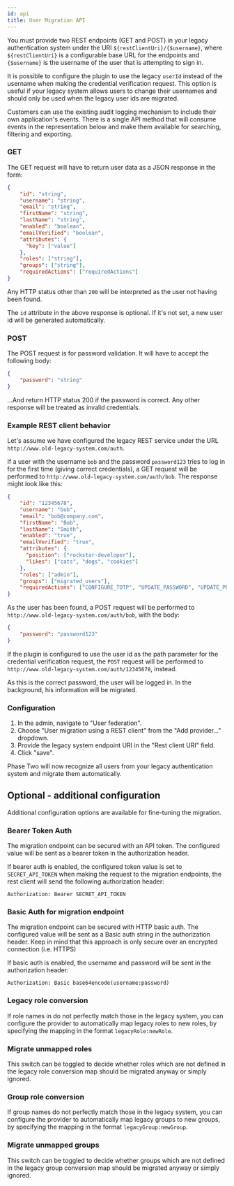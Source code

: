 ```yaml
---
id: api
title: User Migration API
---
```


You must provide two REST endpoints (GET and POST) in your legacy authentication system under the URI `${restClientUri}/{$username}`, where `${restClientUri}` is a configurable base URL for the endpoints and `{$username}` is the
username of the user that is attempting to sign in.

It is possible to configure the plugin to use the legacy `userId` instead of the username when making the credential verification request. This option is useful if your legacy system allows users to change their usernames and should only be used when the legacy user ids are migrated.

Customers can use the existing audit logging mechanism to include their own application's events. There is a single API method that will consume events in the representation below and make them available for searching, filtering and exporting.

### GET
The GET request will have to return user data as a JSON response in the form:
```json
{
    "id": "string",
    "username": "string",
    "email": "string",
    "firstName": "string",
    "lastName": "string",
    "enabled": "boolean",
    "emailVerified": "boolean",
    "attributes": {
      "key": ["value"]
    },
    "roles": ["string"],
    "groups": ["string"],
    "requiredActions": ["requiredActions"]
}
```


Any HTTP status other than `200` will be interpreted as the user not having been found. 

The `id` attribute in the above response is optional. If it's not set, a new user id will be generated automatically.

### POST
The POST request is for password validation. It will have to accept the following body:
```json
{
    "password": "string"
}
```

...And return HTTP status 200 if the password is correct. Any other response will be treated as invalid credentials.

### Example REST client behavior

Let's assume we have configured the legacy REST service under the URL `http://www.old-legacy-system.com/auth`.

If a user with the username `bob` and the password `password123` tries to log in for the first time (giving correct credentials), a GET request will be performed to `http://www.old-legacy-system.com/auth/bob`.
The response might look like this:
```json
{
    "id": "12345678",
    "username": "bob",
    "email": "bob@company.com",
    "firstName": "Bob",
    "lastName": "Smith",
    "enabled": "true",
    "emailVerified": "true",
    "attributes": {
      "position": ["rockstar-developer"],
      "likes": ["cats", "dogs", "cookies"]
    },
    "roles": ["admin"],
    "groups": ["migrated_users"],
    "requiredActions": ["CONFIGURE_TOTP", "UPDATE_PASSWORD", "UPDATE_PROFILE", "update_user_locale"]
}
```

As the user has been found, a POST request will be performed to `http://www.old-legacy-system.com/auth/bob`, with
the body:
```json
{
    "password": "password123"
}
```

If the plugin is configured to use the user id as the path parameter for the credential verification request, the `POST` request will be performed to `http://www.old-legacy-system.com/auth/12345678`, instead.

As this is the correct password, the user will be logged in. In the background, his information will be migrated.

### Configuration

1. In the admin, navigate to "User federation".
1. Choose "User migration using a REST client" from the "Add provider..." dropdown.
1. Provide the legacy system endpoint URI in the "Rest client URI" field.
1. Click "save".

Phase Two will now recognize all users from your legacy authentication system and migrate them automatically.

## Optional - additional configuration

Additional configuration options are available for fine-tuning the migration. 

### Bearer Token Auth

The migration endpoint can be secured with an API token. The configured value will be sent as a bearer token in the authorization header.

If bearer auth is enabled, the configured token value is set to `SECRET_API_TOKEN` when making the request to the migration endpoints, the rest client will send the following authorization header:
```
Authorization: Bearer SECRET_API_TOKEN
```

### Basic Auth for migration endpoint

The migration endpoint can be secured with HTTP basic auth. 
The configured value will be sent as a Basic auth string in the authorization header.
Keep in mind that this approach is only secure over an encrypted connection (i.e. HTTPS)

If basic auth is enabled, the username and password will be sent in the authorization header:

```
Authorization: Basic base64encode(username:password)
```

### Legacy role conversion

If role names in do not perfectly match those in the legacy system, you can configure the provider to automatically map legacy roles to new roles, by specifying the mapping in the format `legacyRole:newRole`.

### Migrate unmapped roles

This switch can be toggled to decide whether roles which are not defined in the legacy role conversion map should be
 migrated anyway or simply ignored.

### Group role conversion

If group names do not perfectly match those in the legacy system, you can configure the provider to automatically map legacy groups to new groups, by specifying the mapping in the format `legacyGroup:newGroup`.

### Migrate unmapped groups

This switch can be toggled to decide whether groups which are not defined in the legacy group conversion map should be migrated anyway or simply ignored.
